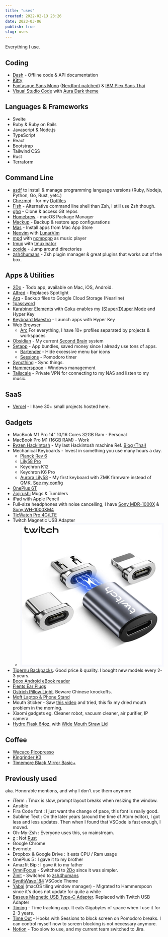 ```yaml
---
title: "uses"
created: 2022-02-13 23:26
date: 2023-03-06
publish: true
slug: uses
---
```


Everything I use.

## Coding
- [Dash](https://kapeli.com/dash) - Offline code & API documentation
- [Kitty](https://sw.kovidgoyal.net/kitty)
- [Fantasque Sans Mono](https://github.com/belluzj/fantasque-sans) ([Nerdfont patched](https://github.com/ryanoasis/nerd-fonts/tree/master/patched-fonts/FantasqueSansMono)) & [IBM Plex Sans Thai](https://github.com/IBM/plex/tree/master/IBM-Plex-Sans-Thai)
- [Visual Studio Code](https://code.visualstudio.com) with [Aura Dark theme](https://github.com/daltonmenezes/aura-theme)

## Languages & Frameworks
- Svelte
- Ruby & Ruby on Rails
- Javascript & Node.js
- TypeScript
- React
- Bootstrap
- Tailwind CSS
- Rust
- Terraform

## Command Line
- [asdf](https://asdf-vm.com) to install & manage programming language versions (Ruby, Nodejs, Python, Go, Rust, yetc.)
- [Chezmoi](https://www.chezmoi.io) - for my [Dotfiles](https://github.com/narze/dotfiles)
- [Fish](https://fishshell.com) - Alternative command line shell than Zsh, I still use Zsh though.
- [ghq](https://github.com/x-motemen/ghq) - Clone & access Git repos
- [Homebrew](http://brew.sh) - macOS Package Manager
- [Mackup](https://github.com/lra/mackup) - Backup & restore app configurations
- [Mas](https://github.com/mas-cli/mas) - Install apps from Mac App Store
- [Neovim](https://neovim.io) with [LunarVim](https://lunarvim.org)
- [mpd](https://www.musicpd.org) with [ncmpcpp](https://rybczak.net/ncmpcpp) as music player
- [tmux](https://github.com/tmux/tmux) with [tmuxinator](https://github.com/tmuxinator/tmuxinator)
- [zoxide](https://github.com/ajeetdsouza/zoxide) - Jump around directories
- [zsh4humans](https://github.com/romkatv/zsh4humans) - Zsh plugin manager & great plugins that works out of the box.

## Apps & Utilities
- [2Do](https://www.2doapp.com) - Todo app, available on Mac, iOS, Android.
- [Alfred](https://www.alfredapp.com) - Replaces Spotlight
- [Arq](https://www.arqbackup.com) - Backup files to Google Cloud Storage (Nearline)
- [1password](https://1password.com)
- [Karabiner Elements](https://github.com/pqrs-org/Karabi,ner-Elements) with [Goku](https://github.com/yqrashawn/GokuRakuJoudo) enables my [(S)uper(D)uper Mode](https://github.com/jasonrudolph/keyboard/#super-duper-mode) and Hyper Key
- [Keyboard Maestro](https://www.keyboardmaestro.com) - Launch apps with Hyper Key
- Web Browser
  - [Arc](https://arc.net) For everything, I have 10+ profiles separated by projects & workspaces
- [Obsidian](https://obsidian.md) - My current [Second Brain](/Second%20Brain.md) system
- [Setapp](https://setapp.com) - App bundles, saved money since I already use tons of apps.
  - [Bartender](https://setapp.com/apps/bartender) - Hide excessive menu bar icons
  - [Sessions](https://setapp.com/apps/session) - Pomodoro timer
- [Syncthing](https://syncthing.net) - Sync things.
- [Hammerspoon](https://www.hammerspoon.org) - Windows management
- [Tailscale](https://tailscale.com) - Private VPN for connecting to my NAS and listen to my music.

## SaaS
- [Vercel](https://vercel.com) - I have 30+ small projects hosted here.

## Gadgets
- MacBook M1 Pro 14" 10/16 Cores 32GB Ram - Personal
- MacBook Pro M1 (16GB RAM) - Work
- [Ryzen Hackintosh](https://github.com/narze/hackintosh-rog-strix-b550i-gaming) - My last Hackintosh machine Ref. [Blog (Thai)](https://narze.medium.com/the-last-hackintosh-1-%E0%B9%80%E0%B8%A1%E0%B8%B7%E0%B9%88%E0%B8%AD%E0%B8%95%E0%B9%89%E0%B8%AD%E0%B8%87%E0%B9%80%E0%B8%A5%E0%B8%B7%E0%B8%AD%E0%B8%81%E0%B8%A3%E0%B8%B0%E0%B8%AB%E0%B8%A7%E0%B9%88%E0%B8%B2%E0%B8%87-ryzen-%E0%B8%81%E0%B8%B1%E0%B8%9A-m1-35807baccab8)
- Mechanical Keyboards - Invest in something you use many hours a day.
	- [Planck Rev 6](https://drop.com/buy/planck-mechanical-keyboard)
	- [Lily58 Pro](https://keyhive.xyz/shop/lily58)
	- Keychron K12
	- Keychron K6 Pro
	- [Aurora Lily58](https://splitkb.com/collections/keyboard-kits/products/aurora-lily58-pcb-kit) - My first keyboard with ZMK firmware instead of QMK. [See my config](https://github.com/narze/zmk-config)
- [OnePlus 6T](http://oneplus.com)
- [Zojirushi](https://www.zojirushi.com) Mugs & Tumblers
- iPad with Apple Pencil
- Full-size headphones with noise cancelling, I have [Sony MDR-1000X](https://www.sony.co.th/en/electronics/headband-headphones/mdr-1000x) & [Sony WH-1000XM4](https://www.sony.co.th/en/electronics/headband-headphones/wh-1000xm4)
- [TicWatch Pro 4G/LTE](https://www.mobvoi.com/us/pages/ticwatchpro4g)
- Twitch Magnetic USB Adapter 
	- ![Twitch|200](/Images/Twitch_usb_adapter.png)
- [Tigernu Backpacks](https://www.tigernustore.com). Good price & quality. I bought new models every 2-3 years.
- [Boox Android eBook reader](https://www.amazon.com/BOOX-Nova-Pro-Reader-Android/dp/B07L95KPFM/ref=sr_1_2?keywords=boox+nova&qid=1569171355&s=electronics&sr=1-2)
- [Flents Ear Plugs](https://www.amazon.com/Flents-Quiet-Contour-Plugs-Pair/dp/B00IZCHYH2)
- [Ostrich Pillow Light](https://ostrichpillow.com/products/ostrichpillow-light-reversible). Beware Chinese knockoffs.
- [Moft Laptop & Phone Stand](https://www.moft.us)
- Mouth Sticker - Saw [this video](https://www.youtube.com/watch?v=nl8LQrbMdqQ) and tried, this fix my dried mouth problem in the morning.
- Xiaomi gadgets eg. Cleaner robot, vacuum cleaner, air purifier, IP camera.
- [Hydro Flask 64oz.](https://www.hydroflask.com/64-oz-wide-mouth) with [Wide Mouth Straw Lid](https://www.hydroflask.com/wide-mouth-straw-lid)

## Coffee
- [Wacaco Picopresso](Wacaco%20Picopresso.md)
- [Kingrinder K3](https://www.kingrinder.com)
- [Timemore Black Mirror Basic+](https://en.timemore.com/taimochanpin/heijingdianzicheng/heijingbasicdianzicheng)

## Previously used

aka. Honorable mentions, and why I don't use them anymore

- iTerm : Tmux is slow, prompt layout breaks when resizing the window.
- Ansible
- Fira Code font : I just want the change of pace, this font is really good.
- Sublime Text : On the later years (around the time of Atom editor), I got less and less updates. Then when I found that VSCode is fast enough, I moved.
- Oh-My-Zsh : Everyone uses this, so mainstream.
- [z](https://github.com/rupa/z) : Not [Rust](https://github.com/ajeetdsouza/zoxide)
- Google Chrome
- Evernote
- Dropbox & Google Drive : It eats CPU / Ram usage
- OnePlus 5 : I gave it to my brother
- Amazfit Bip : I gave it to my father
- [OmniFocus](https://www.omnigroup.com/omnifocus) - Switched to [2Do](https://www.2doapp.com) since it was simpler.
- [Zinit](https://github.com/zdharma-continuum/zinit) - Switched to [zsh4humans](https://github.com/romkatv/zsh4humans)
- [SynthWave '84](https://marketplace.visualstudio.com/items?itemName=RobbOwen.synthwave-vscode) VSCode Theme
- [Yabai](https://github.com/koekeishiya/yabai) (macOS tiling window manager) - Migrated to Hammerspoon since it's does not update for quite a while
- [Baseus Magnetic USB Type-C Adapter](https://www.aliexpress.com/item/32924186463.html?spm=a2g0s.9042311.0.0.31684c4dQKyJRk). Replaced with Twitch USB Adapter
- [Timing](https://setapp.com/apps/timing) - Time tracking app. It eats Gigabytes of space when I use it for 2-3 years.
- [Time Out](https://setapp.com/apps/time-out) - Hooks with Sessions to block screen on Pomodoro breaks. I can control myself now to screen blocking is not necessary anymore.
- [Notion](https://notion.so) - Too slow to use, and my current team switched to Jira.
